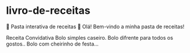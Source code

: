 # livro-de-receitas

🌺 Pasta interativa de receitas 🌺
Olá! Bem-vindo a minha pasta de receitas!

 Receita Convidativa
 Bolo simples caseiro.
 Bolo difrente para todos os gostos..
 Bolo com cheirinho de festa...
